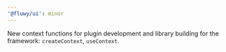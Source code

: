 ```yaml
---
'@fluwy/ui': minor
---
```


New context functions for plugin development and library building for the framework: `createContext`, `useContext`.
